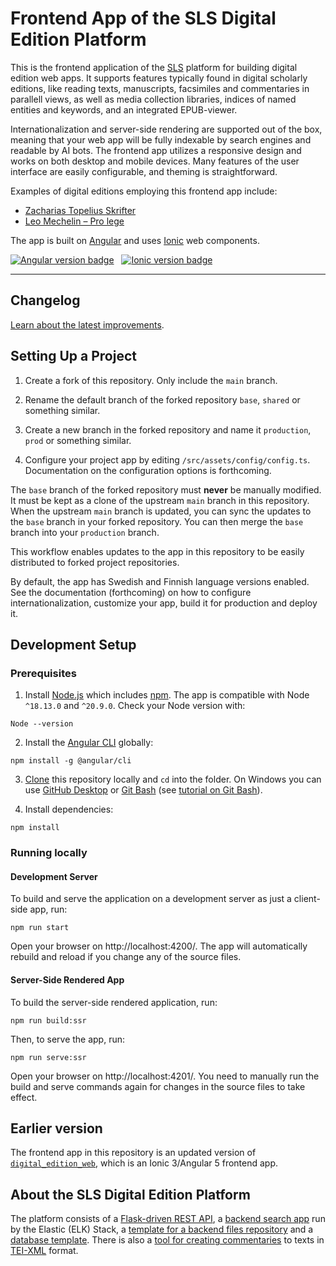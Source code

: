 # Frontend App of the SLS Digital Edition Platform

This is the frontend application of the [SLS][SLS] platform for building digital edition web apps. It supports features typically found in digital scholarly editions, like reading texts, manuscripts, facsimiles and commentaries in parallell views, as well as media collection libraries, indices of named entities and keywords, and an integrated EPUB-viewer.

Internationalization and server-side rendering are supported out of the box, meaning that your web app will be fully indexable by search engines and readable by AI bots. The frontend app utilizes a responsive design and works on both desktop and mobile devices. Many features of the user interface are easily configurable, and theming is straightforward.

Examples of digital editions employing this frontend app include:

- [Zacharias Topelius Skrifter][topelius]
- [Leo Mechelin – Pro lege][mechelin]

The app is built on [Angular][angular] and uses [Ionic][ionic] web components.

<p>
  <a href="https://github.com/angular/angular"><img alt="Angular version badge" src="https://img.shields.io/badge/dynamic/json?url=https%3A%2F%2Fraw.githubusercontent.com%2Fslsfi%2Fdigital_edition_web_ng%2Fmain%2Fpackage-lock.json&query=%24%5B'dependencies'%5D%5B'%40angular%2Fcore'%5D%5B'version'%5D&prefix=v&logo=angular&logoColor=%23fff&label=Angular&color=%23dd0031"></a>
  &nbsp;
  <a href="https://github.com/ionic-team/ionic-framework"><img alt="Ionic version badge" src="https://img.shields.io/badge/dynamic/json?url=https%3A%2F%2Fraw.githubusercontent.com%2Fslsfi%2Fdigital_edition_web_ng%2Fmain%2Fpackage-lock.json&query=%24%5B'dependencies'%5D%5B'%40ionic%2Fcore'%5D%5B'version'%5D&prefix=v&logo=ionic&logoColor=%23fff&label=Ionic&color=%23176bff"></a>
</p>

<hr>

## Changelog

[Learn about the latest improvements][changelog].


## Setting Up a Project

1. Create a fork of this repository. Only include the `main` branch.

2. Rename the default branch of the forked repository `base`, `shared` or something similar.

3. Create a new branch in the forked repository and name it `production`, `prod` or something similar.

4. Configure your project app by editing `/src/assets/config/config.ts`. Documentation on the configuration options is forthcoming.

The `base` branch of the forked repository must **never** be manually modified. It must be kept as a clone of the upstream `main` branch in this repository. When the upstream `main` branch is updated, you can sync the updates to the `base` branch in your forked repository. You can then merge the `base` branch into your `production` branch.

This workflow enables updates to the app in this repository to be easily distributed to forked project repositories.

By default, the app has Swedish and Finnish language versions enabled. See the documentation (forthcoming) on how to configure internationalization, customize your app, build it for production and deploy it.


## Development Setup

### Prerequisites

1. Install [Node.js][node.js] which includes [npm][npm]. The app is compatible with Node `^18.13.0` and `^20.9.0`. Check your Node version with:

```
Node --version
```

2. Install the [Angular CLI][angular_cli] globally:

```
npm install -g @angular/cli
```

3. [Clone][clone_repository] this repository locally and `cd` into the folder. On Windows you can use [GitHub Desktop][github_desktop] or [Git Bash][git_bash] (see [tutorial on Git Bash][gith_bash_tutorial]).

4. Install dependencies:

```
npm install
```

### Running locally

#### Development Server

To build and serve the application on a development server as just a client-side app, run:

```
npm run start
```

Open your browser on http://localhost:4200/. The app will automatically rebuild and reload if you change any of the source files.

#### Server-Side Rendered App

To build the server-side rendered application, run:

```
npm run build:ssr
```

Then, to serve the app, run:

```
npm run serve:ssr
```

Open your browser on http://localhost:4201/. You need to manually run the build and serve commands again for changes in the source files to take effect.


## Earlier version

The frontend app in this repository is an updated version of [`digital_edition_web`][digital_edition_web], which is an Ionic 3/Angular 5 frontend app.


## About the SLS Digital Edition Platform

The platform consists of a [Flask-driven REST API][digital_edition_api], a [backend search app][digital_edition_search] run by the Elastic (ELK) Stack, a [template for a backend files repository][digital_edition_required_files_template] and a [database template][digital_edition_db]. There is also a [tool for creating commentaries][digital_edition_commentary] to texts in [TEI-XML][TEI] format.


[angular]: https://angular.io/
[angular_cli]: https://angular.io/cli
[changelog]: CHANGELOG.md
[clone_repository]: https://docs.github.com/en/repositories/creating-and-managing-repositories/cloning-a-repository
[digital_edition_api]: https://github.com/slsfi/digital_edition_api
[digital_edition_commentary]: https://github.com/slsfi/digital_edition_commentary
[digital_edition_db]: https://github.com/slsfi/digital_edition_db
[digital_edition_required_files_template]: https://github.com/slsfi/digital_edition_required_files_template
[digital_edition_search]: https://github.com/slsfi/digital_edition_search
[digital_edition_web]: https://github.com/slsfi/digital_edition_web
[git_bash]: https://gitforwindows.org/
[gith_bash_tutorial]: https://www.atlassian.com/git/tutorials/git-bash
[github_desktop]: https://desktop.github.com/
[ionic]: https://ionicframework.com/
[mechelin]: https://leomechelin.fi/
[node.js]: https://nodejs.org/
[npm]: https://www.npmjs.com/get-npm
[SLS]: https://www.sls.fi/en
[TEI]: https://tei-c.org/
[topelius]: https://topelius.sls.fi/
